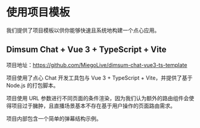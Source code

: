 # 使用项目模板

我们提供了项目模板以供你能够快速且系统地构建一个点心应用。

## Dimsum Chat + Vue 3 + TypeScript + Vite

项目地址：https://github.com/MiegoLive/dimsum-chat-vue3-ts-template

项目使用了点心 Chat 开发工具包与 Vue 3 + TypeScript + Vite，并提供了基于 Node.js 的打包脚本。

项目使用 URL 参数进行不同页面的条件渲染，因为我们认为额外的路由组件会使得项目过于臃肿，且直播场景基本不存在基于用户操作的页面路由需求。

项目内部包含一个简单的弹幕结构示例。
